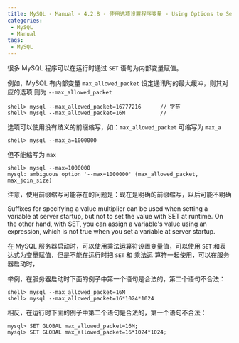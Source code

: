 ```yaml
---
title: MySQL - Manual - 4.2.8 - 使用选项设置程序变量 - Using Options to Set Program Variables
categories: 
 - MySQL
 - Manual
tags: 
 - MySQL
---
```


很多 MySQL 程序可以在运行时通过 `SET` 语句为内部变量赋值。

<!--more-->

例如，MySQL 有内部变量 `max_allowed_packet` 设定通讯时的最大缓冲，则其对应的选项
则为 `--max_allowed_packet`

```
shell> mysql --max_allowed_packet=16777216      // 字节
shell> mysql --max_allowed_packet=16M           //
```

选项可以使用没有歧义的前缀缩写，如：`max_allowed_packet` 可缩写为 `max_a`
```
shell> mysql --max_a=1000000
```
但不能缩写为 `max`
```
shell> mysql --max=1000000
mysql: ambiguous option '--max=1000000' (max_allowed_packet, max_join_size)
```
注意，使用前缀缩写可能存在的问题是：现在是明确的前缀缩写，以后可能不明确


Suffixes for specifying a value multiplier can be used when setting a variable at server startup, but not to
set the value with SET at runtime.
On the other hand, with SET, you can assign a variable's value using an expression, which is not true when you set a variable at server startup. 


在 MySQL 服务器启动时，可以使用乘法运算符设置变量值，可以使用 `SET` 和表达式为变量赋值，但是不能在运行时把 `SET` 和 乘法运
算符一起使用，可以在服务器启动时，

举例，在服务器启动时下面的例子中第一个语句是合法的，第二个语句不合法：
```
shell> mysql --max_allowed_packet=16M
shell> mysql --max_allowed_packet=16*1024*1024
```
相反，在运行时下面的例子中第二个语句是合法的，第一个语句不合法：
```
mysql> SET GLOBAL max_allowed_packet=16M;
mysql> SET GLOBAL max_allowed_packet=16*1024*1024;
```
